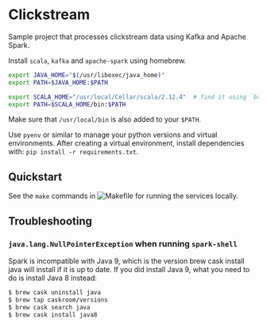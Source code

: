 # Clickstream

Sample project that processes clickstream data using Kafka and Apache Spark.

Install `scala`, `kafka` and `apache-spark` using homebrew.

```bash
export JAVA_HOME="$(/usr/libexec/java_home)"
export PATH=$JAVA_HOME:$PATH

export SCALA_HOME="/usr/local/Cellar/scala/2.12.4"  # find it using `brew info`
export PATH=$SCALA_HOME/bin:$PATH
```

Make sure that `/usr/local/bin` is also added to your `$PATH`.

Use `pyenv` or similar to manage your python versions and virtual environments. After creating a virtual environment, install dependencies with: `pip install -r requirements.txt`.

## Quickstart

See the `make` commands in ![Makefile](./Makefile) for running the services locally.

## Troubleshooting

### `java.lang.NullPointerException` when running `spark-shell`

Spark is incompatible with Java 9, which is the version brew cask install java will install if it is up to date. If you did install Java 9, what you need to do is install Java 8 instead:

```bash
$ brew cask uninstall java
$ brew tap caskroom/versions
$ brew cask search java
$ brew cask install java8
```
